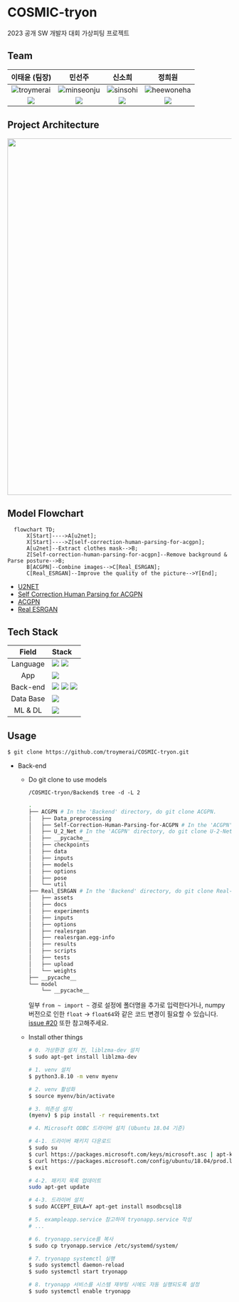 # COSMIC-tryon
2023 공개 SW 개발자 대회 가상피팅 프로젝트


## Team

| **이태윤 (팀장)** | **민선주** | **신소희** | **정희원** |
|:---:|:---:|:---:|:---:|
| ![troymerai](https://github.com/troymerai.png) | ![minseonju](https://github.com/minseonju.png) | ![sinsohi](https://github.com/sinsohi.png) | ![heewoneha](https://github.com/heewoneha.png) |
| <a href="mailto:16alexandros57@gmail.com"><img src="https://img.shields.io/badge/EMAIL-F0F0F0?style=flat-square&logo=Gmail&logoColor=orange&link=mailto:16alexandros57@gmail.com"/></a> | <a href="mailto:10sc1108@naver.com"><img src="https://img.shields.io/badge/EMAIL-F0F0F0?style=flat-square&logo=Gmail&logoColor=orange&link=mailto:10sc1108@naver.com"/></a> | <a href="mailto:sinsohi4280@gmail.com"><img src="https://img.shields.io/badge/EMAIL-F0F0F0?style=flat-square&logo=Gmail&logoColor=orange&link=mailto:sinsohi4280@gmail.com"/></a> | <a href="mailto:jhw07191@gmail.com"><img src="https://img.shields.io/badge/EMAIL-F0F0F0?style=flat-square&logo=Gmail&logoColor=orange&link=mailto:jhw07191@gmail.com"/></a> |


## Project Architecture
<img align="center" width="800" src="https://github.com/troymerai/COSMIC-tryon/assets/74031620/53a7432e-a050-4302-8ad6-01013310dd73">


## Model Flowchart

```mermaid
  flowchart TD;
      X[Start]---->A[u2net];
      X[Start]---->Z[self-correction-human-parsing-for-acgpn];
      A[u2net]--Extract clothes mask-->B;
      Z[Self-correction-human-parsing-for-acgpn]--Remove background & Parse posture-->B;
      B[ACGPN]--Combine images-->C[Real_ESRGAN];
      C[Real_ESRGAN]--Improve the quality of the picture-->Y[End];
```

- [U2NET](https://github.com/xuebinqin/U-2-Net)
- [Self Correction Human Parsing for ACGPN](https://github.com/GoGoDuck912/Self-Correction-Human-Parsing)
- [ACGPN](https://github.com/minar09/ACGPN)
- [Real ESRGAN](https://github.com/xinntao/Real-ESRGAN)


## Tech Stack

| Field | Stack |
|:---:|:---|
| Language | <img src="https://img.shields.io/badge/Python-3776AB?style=for-the-badge&logo=Python&logoColor=white"/> <img src="https://img.shields.io/badge/Dart-58ACFA?style=for-the-badge&logo=dart&logoColor=013ADF"/> |
| App | <img src="https://img.shields.io/badge/Flutter-FAFAFA?style=for-the-badge&logo=flutter&logoColor=013ADF"/> |
| Back-end | <img src="https://img.shields.io/badge/Flask-black?style=for-the-badge&logo=flask&logoColor=white"/> <img src="https://img.shields.io/badge/Gunicorn-E6E6E6?style=for-the-badge&logo=gunicorn&logoColor=298A08"/> <img src="https://img.shields.io/badge/Nginx-21610B?style=for-the-badge&logo=Nginx&logoColor=white"/> |
| Data Base |  <img src="https://img.shields.io/badge/Azure SQL DB (MSSQL)-017CEE?style=for-the-badge&logo=microsoft&logoColor=white"/>  |
| ML & DL |  <img src="https://img.shields.io/badge/Google Colab-gray?style=for-the-badge&logo=googlecolab&logoColor=FF8000"/>  |


## Usage

```bash
$ git clone https://github.com/troymerai/COSMIC-tryon.git
```

- Back-end

  - Do git clone to use models

    `/COSMIC-tryon/Backend$ tree -d -L 2`

    ```bash
    .
    ├── ACGPN # In the 'Backend' directory, do git clone ACGPN.
    │   ├── Data_preprocessing
    │   ├── Self-Correction-Human-Parsing-for-ACGPN # In the 'ACGPN' directory, do git clone Self-Correction-Human-Parsing-for-ACGPN.
    │   ├── U_2_Net # In the 'ACGPN' directory, do git clone U-2-Net, and change the name of this folder like this.
    │   ├── __pycache__
    │   ├── checkpoints
    │   ├── data
    │   ├── inputs
    │   ├── models
    │   ├── options
    │   ├── pose
    │   └── util
    ├── Real_ESRGAN # In the 'Backend' directory, do git clone Real-ESRGAN, and change the name of this folder like this.
    │   ├── assets
    │   ├── docs
    │   ├── experiments
    │   ├── inputs
    │   ├── options
    │   ├── realesrgan
    │   ├── realesrgan.egg-info
    │   ├── results
    │   ├── scripts
    │   ├── tests
    │   ├── upload
    │   └── weights
    ├── __pycache__
    └── model
        └── __pycache__
    ```
    
    일부 `from ~ import ~` 경로 설정에 폴더명을 추가로 입력한다거나, numpy 버전으로 인한 `float` → `float64`와 같은 코드 변경이 필요할 수 있습니다. [issue #20](https://github.com/troymerai/COSMIC-tryon/issues/20) 또한 참고해주세요.

  - Install other things

    ```bash
    # 0. 가상환경 설치 전, liblzma-dev 설치
    $ sudo apt-get install liblzma-dev

    # 1. venv 설치
    $ python3.8.10 -m venv myenv

    # 2. venv 활성화
    $ source myenv/bin/activate

    # 3. 의존성 설치
    (myenv) $ pip install -r requirements.txt

    # 4. Microsoft ODBC 드라이버 설치 (Ubuntu 18.04 기준)
    
    # 4-1. 드라이버 패키지 다운로드
    $ sudo su
    $ curl https://packages.microsoft.com/keys/microsoft.asc | apt-key add -
    $ curl https://packages.microsoft.com/config/ubuntu/18.04/prod.list > /etc/apt/sources.list.d/mssql-release.list
    $ exit

    # 4-2. 패키지 목록 업데이트
    sudo apt-get update

    # 4-3. 드라이버 설치
    $ sudo ACCEPT_EULA=Y apt-get install msodbcsql18

    # 5. exampleapp.service 참고하여 tryonapp.service 작성
    # ...

    # 6. tryonapp.service를 복사
    $ sudo cp tryonapp.service /etc/systemd/system/

    # 7. tryonapp systemctl 실행
    $ sudo systemctl daemon-reload
    $ sudo systemctl start tryonapp

    # 8. tryonapp 서비스를 시스템 재부팅 시에도 자동 실행되도록 설정
    $ sudo systemctl enable tryonapp
    ```
